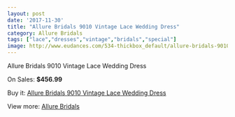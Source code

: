 ```yaml
---
layout: post
date: '2017-11-30'
title: "Allure Bridals 9010 Vintage Lace Wedding Dress"
category: Allure Bridals
tags: ["lace","dresses","vintage","bridals","special"]
image: http://www.eudances.com/534-thickbox_default/allure-bridals-9010-vintage-lace-wedding-dress.jpg
---
```

Allure Bridals 9010 Vintage Lace Wedding Dress

On Sales: **$456.99**
<a href="https://www.eudances.com/en/allure-bridals/168-allure-bridals-9010-vintage-lace-wedding-dress.html"><amp-img layout="responsive" width="600" height="600" src="//www.eudances.com/534-thickbox_default/allure-bridals-9010-vintage-lace-wedding-dress.jpg" alt="Allure Bridals 9010 Vintage Lace Wedding Dress 0" /></a>
<a href="https://www.eudances.com/en/allure-bridals/168-allure-bridals-9010-vintage-lace-wedding-dress.html"><amp-img layout="responsive" width="600" height="600" src="//www.eudances.com/537-thickbox_default/allure-bridals-9010-vintage-lace-wedding-dress.jpg" alt="Allure Bridals 9010 Vintage Lace Wedding Dress 1" /></a>
<a href="https://www.eudances.com/en/allure-bridals/168-allure-bridals-9010-vintage-lace-wedding-dress.html"><amp-img layout="responsive" width="600" height="600" src="//www.eudances.com/536-thickbox_default/allure-bridals-9010-vintage-lace-wedding-dress.jpg" alt="Allure Bridals 9010 Vintage Lace Wedding Dress 2" /></a>
<a href="https://www.eudances.com/en/allure-bridals/168-allure-bridals-9010-vintage-lace-wedding-dress.html"><amp-img layout="responsive" width="600" height="600" src="//www.eudances.com/535-thickbox_default/allure-bridals-9010-vintage-lace-wedding-dress.jpg" alt="Allure Bridals 9010 Vintage Lace Wedding Dress 3" /></a>

Buy it: [Allure Bridals 9010 Vintage Lace Wedding Dress](https://www.eudances.com/en/allure-bridals/168-allure-bridals-9010-vintage-lace-wedding-dress.html "Allure Bridals 9010 Vintage Lace Wedding Dress")

View more: [Allure Bridals](https://www.eudances.com/en/2-allure-bridals "Allure Bridals")